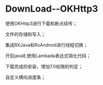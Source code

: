 # DownLoad--OKHttp3

使用OKHttp3进行下载和断点续传；

文件的存储和写入；

集成RXJava和RxAndroid进行线程切换；

开启java8,使用Lambada表达式简化代码；

下载完成的安装，增加7.0权限的判定；

自定义横向进度条；
